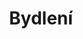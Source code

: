 ---
title: Bydlení
campaignCategoryUid: 2018-komunalni
campaignGroupUid: volby-2018
uid: bydleni
order: 3
garant: jiri.dohnal
redmine: 28141
img: pmiscellaneous/bydleni.jpg
intro: >
  
---